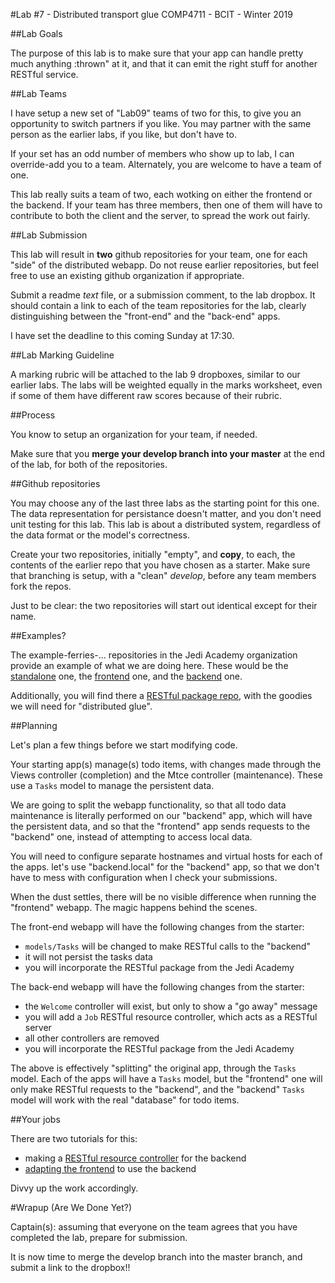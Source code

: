 #Lab #7 - Distributed transport glue
COMP4711 - BCIT - Winter 2019

##Lab Goals

The purpose of this lab is to make sure that your app can handle
pretty much anything :thrown" at it, and that it can emit the
right stuff for another RESTful service.

##Lab Teams

I have setup a new set of "Lab09" teams of two for this,
to give you an opportunity to switch partners if you like. You may partner with the
same person as the earlier labs, if you like, but don't have to.

If your set has an odd number of members who show up to lab, I can override-add
you to a team. Alternately, you are welcome to have a team of one.

This lab really suits a team of two, each wotking on either the frontend or the backend. 
If your team has three members, then one of them will have to contribute to both the
client and the server, to spread the work out fairly.

##Lab Submission

This lab will result in **two** github repositories for your team, one 
for each "side" of the distributed webapp. Do not reuse earlier repositories, but feel free to use an
existing github organization if appropriate.

Submit a readme *text* file, or a submission comment, to the lab dropbox. 
It should contain a link to each of the team repositories for the lab,
clearly distinguishing between the "front-end" and the "back-end" apps.

I have set the deadline to this coming Sunday at 17:30.

##Lab Marking Guideline

A marking rubric will be attached to the lab 9 dropboxes, similar to our
earlier labs. The labs will be weighted equally in the marks worksheet,
even if some of them have different raw scores because of their rubric.

##Process

You know to setup an organization for your team, if needed.

Make sure that you **merge your develop branch into your master** at the end of the lab,
for both of the repositories.

##Github repositories

You may choose any of the last three labs as the starting point for this one.
The data representation for persistance doesn't matter, and you don't need unit testing for this lab.
This lab is about a distributed system, regardless of the data format or 
the model's correctness.

Create your two repositories, initially "empty", and **copy**, to each, the contents of the earlier
repo that you have chosen as a starter. Make sure that branching is setup,
with a "clean" *develop*, before any team members fork the repos.

Just to be clear: the two repositories will start out identical except for their name.

##Examples?

The example-ferries-... repositories in the Jedi Academy organization provide
an example of what we are doing here. These would be the
[standalone](https://github.com/jedi-academy/example-ferries-standalone) one, 
the [frontend](https://github.com/jedi-academy/example-ferries-client) one,
and the [backend](https://github.com/jedi-academy/example-ferries-server) one.

Additionally, you will find there a [RESTful package repo](https://github.com/jedi-academy/package-restful), 
with the goodies we
will need for "distributed glue".

##Planning

Let's plan a few things before we start modifying code.

Your starting app(s) manage(s) todo items, with changes made through the Views
controller (completion) and the Mtce controller (maintenance).
These use a <code>Tasks</code> model to manage the persistent data.

We are going to split the webapp functionality, so that all todo data maintenance
is literally performed on our "backend" app, which will have the persistent data,
and so that the "frontend" app sends requests to the "backend" one,
instead of attempting to access local data.

You will need to configure separate hostnames and virtual hosts for each of the apps.
let's use "backend.local" for the "backend" app, so that we don't have to mess
with configuration when I check your submissions. 

When the dust settles, there will be no visible difference when running the
"frontend" webapp. The magic happens behind the scenes.

The front-end webapp will have the following changes from the starter:

- <code>models/Tasks</code> will be changed to make RESTful calls to the "backend"
- it will not persist the tasks data
- you will incorporate the RESTful package from the Jedi Academy

The back-end webapp will have the following changes from the starter:

- the <code>Welcome</code> controller will exist, but only to show
a "go away" message
- you will add a <code>Job</code> RESTful resource controller, which acts as a
RESTful server
- all other controllers are removed
- you will incorporate the RESTful package from the Jedi Academy

The above is effectively "splitting" the original app, through the <code>Tasks</code> model.
Each of the apps will have a <code>Tasks</code> model, but the "frontend" one
will only make RESTful requests to the "backend", and the "backend" <code>Tasks</code>
model will work with the real "database" for todo items.

##Your jobs

There are two tutorials for this:
- making a [RESTful resource controller](/display/tutorial/tut-adv02) for the backend
- [adapting the frontend](/display/tutorial/tut-adv03) to use the backend

Divvy up the work accordingly.


#Wrapup (Are We Done Yet?)

<div class="alert alert-info">
Captain(s): assuming that everyone on the team agrees that
you have completed the lab, prepare for submission.

It is now time
to merge the develop branch into the master branch,
and submit a link to the dropbox!!
</div>

